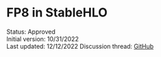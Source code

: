 # FP8 in StableHLO

Status: Approved<br/>
Initial version: 10/31/2022<br/>
Last updated: 12/12/2022
Discussion thread: [GitHub](https://github.com/openxla/xla/discussions/22)
